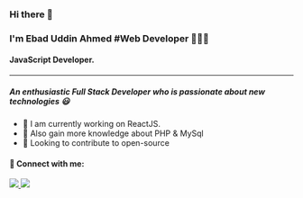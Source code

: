 ### Hi there 👋

### I'm Ebad Uddin Ahmed #Web Developer 👨🏻‍💻


#### JavaScript Developer.


<hr style="height: 1px;">




##### An enthusiastic Full Stack Developer who is passionate about new technologies 😃

- 🔭 I am currently working on ReactJS.
- 🌱 Also gain more knowledge about PHP & MySql
- 💫 Looking to contribute to open-source





#### 🤝 Connect with me:

<a href="https://www.linkedin.com/in/ebad-uddin-ahmed-3035241a0/">
<img src="https://img.shields.io/badge/linkedin%20-%230077B5.svg?&style=for-the-badge&logo=linkedin&logoColor=white"/>
</a>
<a href="https://youtube.com/@techtuts29">
<img src="https://encrypted-tbn0.gstatic.com/images?q=tbn:ANd9GcRRFIHdQ3LrVO9dY06t8DieGvR1z3WHEBRm1w&usqp=CAU&style=for-the-badge&logo=linkedin&logoColor=white"/>
</a>


<br />
